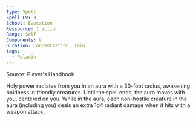 ```yaml
---
Type: Spell
Spell LV: 3
School: Evocation
Ressource: 1 action
Range: Self
Components: V
Duration: Concentration, 1min
tags:
  - Paladin
---
```

Source: Player's Handbook

Holy power radiates from you in an aura with a 30-foot radius, awakening boldness in friendly creatures. Until the spell ends, the aura moves with you, centered on you. While in the aura, each non-hostile creature in the aura (including you) deals an extra 1d4 radiant damage when it hits with a weapon attack.